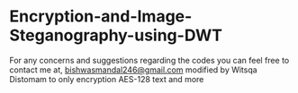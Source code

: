# Encryption-and-Image-Steganography-using-DWT
For any concerns and suggestions regarding the codes you can feel free to contact me at, bishwasmandal246@gmail.com
modified by Witsqa Distomam to only encryption AES-128 text and more
